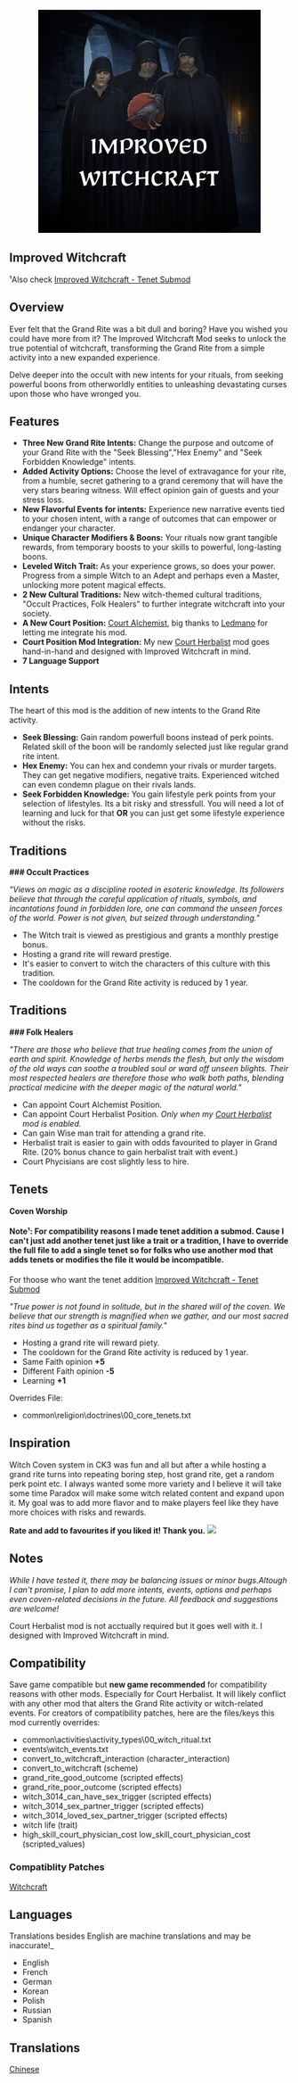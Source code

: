 <p align="center">
  <img src="mod/thumbnail.png">
</p>

## Improved Witchcraft

¹Also check [Improved Witchcraft - Tenet Submod](https://steamcommunity.com/sharedfiles/filedetails/?id=3566658247)

## Overview

Ever felt that the Grand Rite was a bit dull and boring? Have you wished you could have more from it? The Improved Witchcraft Mod seeks to unlock the true potential of witchcraft, transforming the Grand Rite from a simple activity into a new expanded experience.

Delve deeper into the occult with new intents for your rituals, from seeking powerful boons from otherworldly entities to unleashing devastating curses upon those who have wronged you.

## Features

- **Three New Grand Rite Intents:** Change the purpose and outcome of your Grand Rite with the "Seek Blessing","Hex Enemy" and "Seek Forbidden Knowledge" intents.
- **Added Activity Options:** Choose the level of extravagance for your rite, from a humble, secret gathering to a grand ceremony that will have the very stars bearing witness. Will effect opinion gain of guests and your stress loss.
- **New Flavorful Events for intents:** Experience new narrative events tied to your chosen intent, with a range of outcomes that can empower or endanger your character.
- **Unique Character Modifiers & Boons:** Your rituals now grant tangible rewards, from temporary boosts to your skills to powerful, long-lasting boons.
- **Leveled Witch Trait:** As your experience grows, so does your power. Progress from a simple Witch to an Adept and perhaps even a Master, unlocking more potent magical effects.
- **2 New Cultural Traditions:** New witch-themed cultural traditions, "Occult Practices, Folk Healers" to further integrate witchcraft into your society.
- **A New Court Position:** [Court Alchemist](https://steamcommunity.com/sharedfiles/filedetails/?id=3548614933), big thanks to [Ledmano](https://steamcommunity.com/profiles/76561198097768858) for letting me integrate his mod.
- **Court Position Mod Integration:** My new [Court Herbalist](https://steamcommunity.com/sharedfiles/filedetails/?id=3571752592) mod goes hand-in-hand and designed with Improved Witchcraft in mind.
- **7 Language Support**

## Intents

The heart of this mod is the addition of new intents to the Grand Rite activity.

- **Seek Blessing:** Gain random powerfull boons instead of perk points. Related skill of the boon will be randomly selected just like regular grand rite intent.
- **Hex Enemy:** You can hex and condemn your rivals or murder targets. They can get negative modifiers, negative traits. Experienced witched can even condemn plague on their rivals lands.
- **Seek Forbidden Knowledge:** You gain lifestyle perk points from your selection of lifestyles. Its a bit risky and stressfull. You will need a lot of learning and luck for that **OR** you can just get some lifestyle experience without the risks. 

## Traditions

**### Occult Practices**

_"Views on magic as a discipline rooted in esoteric knowledge. Its followers believe that through the careful application of rituals, symbols, and incantations found in forbidden lore, one can command the unseen forces of the world. Power is not given, but seized through understanding."_

- The Witch trait is viewed as prestigious and grants a monthly prestige bonus.
- Hosting a grand rite will reward prestige.
- It's easier to convert to witch the characters of this culture with this tradition.
- The cooldown for the Grand Rite activity is reduced by 1 year.

## Traditions

**### Folk Healers**

_"There are those who believe that true healing comes from the union of earth and spirit. Knowledge of herbs mends the flesh, but only the wisdom of the old ways can soothe a troubled soul or ward off unseen blights. Their most respected healers are therefore those who walk both paths, blending practical medicine with the deeper magic of the natural world."_

- Can appoint Court Alchemist Position.
- Can appoint Court Herbalist Position. _Only when my [Court Herbalist](https://steamcommunity.com/sharedfiles/filedetails/?id=3571752592) mod is enabled._
- Can gain Wise man trait for attending a grand rite.
- Herbalist trait is easier to gain with odds favourited to player in Grand Rite. (20% bonus chance to gain herbalist trait with event.)
- Court Phycisians are cost slightly less to hire.

## Tenets
**Coven Worship**
#### Note¹: For compatibility reasons I made tenet addition a submod. Cause I can't just add another tenet just like a trait or a tradition, I have to override the full file to add a single tenet so for folks who use another mod that adds tenets or modifies the file it would be incompatible.
For thoose who want the tenet addition
[Improved Witchcraft - Tenet Submod](https://steamcommunity.com/sharedfiles/filedetails/?id=3566658247)

_"True power is not found in solitude, but in the shared will of the coven. We believe that our strength is magnified when we gather, and our most sacred rites bind us together as a spiritual family."_

- Hosting a grand rite will reward piety.
- The cooldown for the Grand Rite activity is reduced by 1 year.
- Same Faith opinion **+5**
- Different Faith opinion **-5**
- Learning **+1**

Overrides File:

- common\religion\doctrines\00_core_tenets.txt

## Inspiration

Witch Coven system in CK3 was fun and all but after a while hosting a grand rite turns into repeating boring step, host grand rite, get a random perk point etc. I always wanted some more variety and I believe it will take some time Paradox will make some witch related content and expand upon it. My goal was to add more flavor and to make players feel like they have more choices with risks and rewards.

**Rate and add to favourites if you liked it! Thank you.**
![](https://steamuserimages-a.akamaihd.net/ugc/819002974403344349/DD18664314A26EA83C62E9B0127FFCB35092B53A/)

## Notes

_While I have tested it, there may be balancing issues or minor bugs.Altough I can't promise, I plan to add more intents, events, options and perhaps even coven-related decisions in the future. All feedback and suggestions are welcome!_

Court Herbalist mod is not acctually required but it goes well with it. I designed with Improved Witchcraft in mind.

## Compatibility
Save game compatible but **new game recommended** for compatibility reasons with other mods. Especially for Court Herbalist.
It will likely conflict with any other mod that alters the Grand Rite activity or witch-related events. For creators of compatibility patches, here are the files/keys this mod currently overrides:

- common\activities\activity_types\00_witch_ritual.txt
- events\witch_events.txt
- convert_to_witchcraft_interaction (character_interaction)
- convert_to_witchcraft (scheme)
- grand_rite_good_outcome (scripted effects) 
- grand_rite_poor_outcome (scripted effects) 
- witch_3014_can_have_sex_trigger (scripted effects) 
- witch_3014_sex_partner_trigger (scripted effects) 
- witch_3014_loved_sex_partner_trigger (scripted effects)
- witch life (trait)
- high_skill_court_physician_cost low_skill_court_physician_cost  (scripted_values)

### Compatiblity Patches
[Witchcraft](https://steamcommunity.com/sharedfiles/filedetails/?id=3567603271)

## Languages
Translations besides English are machine translations and may be inaccurate!_

- English
- French
- German
- Korean
- Polish
- Russian
- Spanish

## Translations
[Chinese](https://steamcommunity.com/sharedfiles/filedetails/?id=3403925213)

